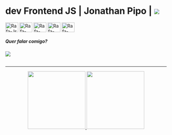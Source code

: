 <h1>dev Frontend JS | Jonathan Pipo | <a href="https://www.linkedin.com/in/jonathan-pipo" target="_blank"><img src="https://img.shields.io/badge/-LinkedIn-%230077B5?style=for-the-badge&logo=linkedin&logoColor=white" target="_blank"></a></h1>
<div style="display: inline_block">
  <img align="center" alt="Rafa-Js" height="30" width="40" src="https://cdn.jsdelivr.net/gh/devicons/devicon/icons/html5/html5-original.svg">
  <img align="center" alt="Rafa-HTML" height="30" width="40" src="https://cdn.jsdelivr.net/gh/devicons/devicon/icons/css3/css3-original.svg">
  <img align="center" alt="Rafa-CSS" height="30" width="40" src="https://cdn.jsdelivr.net/gh/devicons/devicon/icons/javascript/javascript-original.svg">
  <img align="center" alt="Rafa-CSS" height="30" width="40" src="https://cdn.jsdelivr.net/gh/devicons/devicon/icons/bootstrap/bootstrap-plain.svg">
  <img align="center" alt="Rafa-CSS" height="30" width="40" src="https://cdn.jsdelivr.net/gh/devicons/devicon/icons/angularjs/angularjs-plain.svg">
</div>
<div>
    <h5>Quer falar comigo?</h5>
  <a href = "mailto:jonathanpipo.ti@gmail.com"><img src="https://img.shields.io/badge/-Gmail-%23333?style=for-the-badge&logo=gmail&logoColor=white" target="_blank"></a>
</div>
</br>
<hr>
<div align="center">
  <a href="https://github.com/jonathanpipo">

  <img height="180em" src="https://github-readme-stats.vercel.app/api?username=jonathanpipo&show_icons=true&theme=synthwave&include_all_commits=true&count_private=true"/>
  <img height="180em" src="https://github-readme-stats.vercel.app/api/top-langs/?username=jonathanpipo&layout=compact&langs_count=7&theme=synthwave"/>
</div>
  

